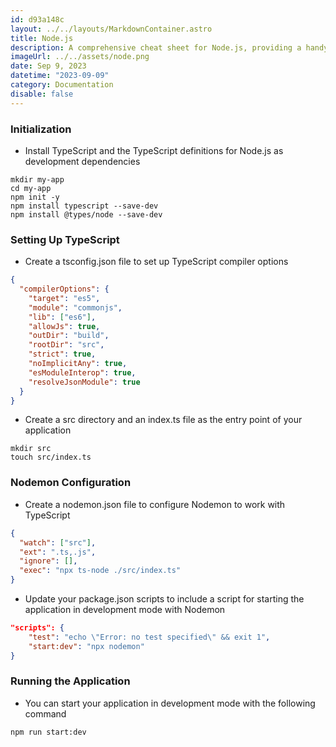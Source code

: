 ```yaml
---
id: d93a148c
layout: ../../layouts/MarkdownContainer.astro
title: Node.js
description: A comprehensive cheat sheet for Node.js, providing a handy reference for setting up, developing, and optimizing Node.js applications. Ideal for both beginners and experienced developers who want to keep key concepts and commands at their fingertips.
imageUrl: ../../assets/node.png
date: Sep 9, 2023
datetime: "2023-09-09"
category: Documentation
disable: false
---
```


### Initialization

- Install TypeScript and the TypeScript definitions for Node.js as development dependencies

```
mkdir my-app
cd my-app
npm init -y
npm install typescript --save-dev
npm install @types/node --save-dev
```

### Setting Up TypeScript

- Create a tsconfig.json file to set up TypeScript compiler options

```json
{
  "compilerOptions": {
    "target": "es5",
    "module": "commonjs",
    "lib": ["es6"],
    "allowJs": true,
    "outDir": "build",
    "rootDir": "src",
    "strict": true,
    "noImplicitAny": true,
    "esModuleInterop": true,
    "resolveJsonModule": true
  }
}
```

- Create a src directory and an index.ts file as the entry point of your application

```
mkdir src
touch src/index.ts
```

### Nodemon Configuration

- Create a nodemon.json file to configure Nodemon to work with TypeScript

```json
{
  "watch": ["src"],
  "ext": ".ts,.js",
  "ignore": [],
  "exec": "npx ts-node ./src/index.ts"
}
```

- Update your package.json scripts to include a script for starting the application in development mode with Nodemon

```json
"scripts": {
    "test": "echo \"Error: no test specified\" && exit 1",
    "start:dev": "npx nodemon"
}
```

### Running the Application

- You can start your application in development mode with the following command

```
npm run start:dev
```
